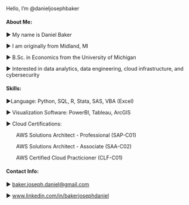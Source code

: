 Hello, I’m @danieljosephbaker

#### About Me:

   ▶️ My name is Daniel Baker

   ▶️ I am originally from Midland, MI
  
   ▶️ B.Sc. in Economics from the University of Michigan

   ▶️ Interested in data analytics, data engineering, cloud infrastructure, and cybersecurity

#### Skills:

  ▶️Language: Python, SQL, R, Stata, SAS, VBA (Excel)

  ▶️ Visualization Software: PowerBI, Tableau, ArcGIS
  
  ▶️ Cloud Certifications: 
  
  &nbsp;&nbsp;&nbsp;&nbsp;&nbsp;&nbsp; AWS Solutions Architect - Professional (SAP-C01)
  
  &nbsp;&nbsp;&nbsp;&nbsp;&nbsp;&nbsp; AWS Solutions Architect - Associate (SAA-C02)
  
  &nbsp;&nbsp;&nbsp;&nbsp;&nbsp;&nbsp; AWS Certified Cloud Practicioner (CLF-C01)

#### Contact Info:

  ▶️ baker.joseph.daniel@gmail.com
  
  ▶️ www.linkedin.com/in/bakerjosephdaniel

<!---
danieljosephbaker/danieljosephbaker is a ✨ special ✨ repository because its `README.md` (this file) appears on your GitHub profile.
You can click the Preview link to take a look at your changes.
--->
